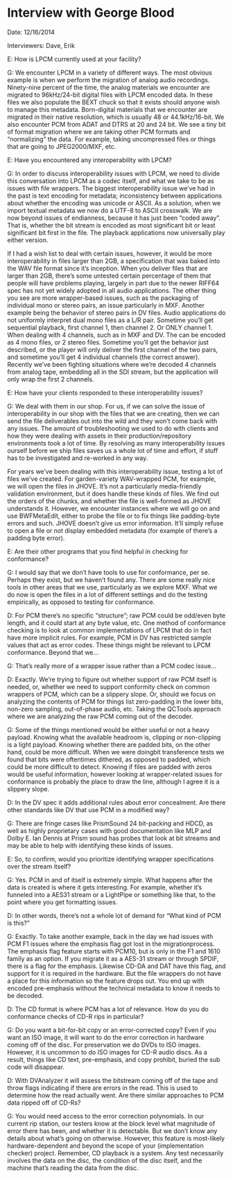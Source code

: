 # Interview with George Blood

Date: 12/16/2014

Interviewers: Dave, Erik

E: How is LPCM currently used at your facility?

G: We encounter LPCM in a variety of different ways. The most obvious example is when we perform the migration of analog audio recordings. Ninety-nine percent of the time, the analog materials we encounter are migrated to 96kHz/24-bit digital files with LPCM encoded data. In these files we also populate the BEXT chuck so that it exists should anyone wish to manage this metadata. Born-digital materials that we encounter are migrated in their native resolution, which is usually 48 or 44.1kHz/16-bit. We also encounter PCM from ADAT and DTRS at 20 and 24 bit. We see a tiny bit of format migration where we are taking other PCM formats and “normalizing” the data. For example, taking uncompressed files or things that are going to JPEG2000/MXF, etc.

E: Have you encountered any interoperability with LPCM?

G: In order to discuss interoperability issues with LPCM, we need to divide this conversation into LPCM as a codec itself, and what we take to be as issues with file wrappers. The biggest interoperability issue we’ve had in the past is text encoding for metadata; inconsistency between applications about whether the encoding was unicode or ASCII. As a solution, when we import textual metadata we now do a UTF-8 to ASCII crosswalk. We are now beyond issues of endianness, because it has just been “coded away”. That is, whether the bit stream is encoded as most significant bit or least significant bit first in the file. The playback applications now universally play either version.

If I had a wish list to deal with certain issues, however, it would be more interoperability in files larger than 2GB, a specification that was baked into the WAV file format since it’s inception. When you deliver files that are larger than 2GB, there’s some untested certain percentage of them that people will have problems playing, largely in part due to the newer RIFF64 spec has not yet widely adopted in all audio applications. The other thing you see are more wrapper-based issues, such as the packaging of individual mono or stereo pairs, an issue particularly in MXF. Another example being the behavior of stereo pairs in DV files. Audio applications do not uniformly interpret dual mono files as a L/R pair. Sometime you’ll get sequential playback, first channel 1, then channel 2. Or ONLY channel 1. When dealing with 4 channels, such as in MXF and DV.  The can be encoded as 4 mono files, or 2 stereo files. Sometime you’ll get the behavior just described, or the player will only deliver the first channel of the two pairs, and sometime you’ll get 4 individual channels (the correct answer).  Recently we’ve been fighting situations where we’re decoded 4 channels from analog tape, embedding all in the SDI stream, but the application will only wrap the first 2 channels.

E: How have your clients responded to these interoperability issues?

G: We deal with them in our shop. For us, if we can solve the issue of interoperability in our shop with the files that we are creating, then we can send the file deliverables out into the wild and they won’t come back with any issues. The amount of troubleshooting we used  to do with clients and how they were dealing with assets in their production/repository environments took a lot of time. By resolving as many interoperability issues ourself before we ship files saves us a whole lot of time and effort, if stuff has to be investigated and re-worked in any way.

For years we’ve been dealing with this interoperability issue, testing a lot of files we’ve created. For garden-variety WAV-wrapped PCM, for example, we will open the files in JHOVE. It’s not a particularly media-friendly validation environment, but it does handle these kinds of files. We find out the orders of the chunks, and whether the file is well-formed as JHOVE understands it. However, we encounter instances where we will go on and use BWFMetaEdit, either to probe the file or to fix things like padding-byte errors and such. JHOVE doesn’t give us error information. It’ll simply refuse to open a file or not display embedded metadata (for example of there’s a padding byte error).

E: Are their other programs that you find helpful in checking for conformance?

G: I would say that we don’t have tools to use for conformance, per se. Perhaps they exist, but we haven’t found any. There are some really nice tools in other areas that we use, particularly as we explore MXF. What we do now is open the files in a lot of different settings and do the testing empirically, as opposed to testing for conformance.

D: For PCM there’s no specific “structure”; raw PCM could be odd/even byte length, and it could start at any byte value, etc. One method of conformance checking is to look at common implementations of LPCM that do in fact have more implicit rules. For example, PCM in DV has restricted sample values that act as error codes. These things might be relevant to LPCM conformance. Beyond that we…

G: That’s really more of a wrapper issue rather than a PCM codec issue…

D: Exactly. We’re trying to figure out whether support of raw PCM itself is needed, or, whether we need to support conformity check on common wrappers of PCM, which can be a slippery slope. Or, should we focus on analyzing the contents of PCM for things list zero-padding in the lower bits, non-zero sampling, out-of-phase audio, etc. Taking the QCTools approach where we are analyzing the raw PCM coming out of the decoder.

G: Some of the things mentioned would be either useful or not a heavy payload. Knowing what the available headroom is, clipping or non-clipping is a light payload. Knowing whether there are padded bits, on the other hand, could be more difficult. When we were doingbit transference tests we found that bits were oftentimes dithered, as opposed to padded, which could be more difficult to detect. Knowing if files are padded with zeros would be useful information, however looking at wrapper-related issues for conformance is probably the place to draw the line, although I agree it is a slippery slope.

D: In the DV spec it adds additional rules about error concealment. Are there other standards like DV that use PCM in a modified way?

G: There are fringe cases like PrismSound 24 bit-packing and HDCD, as well as highly proprietary cases with good documentation like MLP and Dolby E. Ian Dennis at Prism sound has probes that look at bit streams and may be able to help with identifying these kinds of issues.

E: So, to confirm, would you prioritize identifying wrapper specifications over the stream itself?

G: Yes. PCM in and of itself is extremely simple. What happens after the data is created is where it gets interesting. For example, whether it’s funneled into a AES31 stream or a LightPipe or something like that, to the point where you get formatting issues.

D: In other words, there’s not a whole lot of demand for “What kind of PCM is this?”

G: Exactly. To take another example, back in the day we had issues with PCM F1 issues where the emphasis flag got lost in the migrationprocess. The emphasis flag feature starts with PCM10, but is only in the F1 and 1610 family as an option. If you migrate it as a AES-31 stream or through SPDIF, there is a flag for the emphasis. Likewise CD-DA and DAT have this flag, and support for it is required in the hardware. But the file wrappers do not have a place for this information so the feature drops out. You end up with encoded pre-emphasis without the technical metadata to know it needs to be decoded.

D: The CD format is where PCM has a lot of relevance. How do you do conformance checks of CD-R rips in particular?

G: Do you want a bit-for-bit copy or an error-corrected copy? Even if you want an ISO image, it will want to do the error correction in hardware coming off of the disc. For preservation we do DVDs to ISO images. However, it is uncommon to do ISO images for CD-R audio discs. As a result, things like CD text, pre-emphasis, and copy prohibit, buried the sub code will disappear.

D: With DVAnalyzer it will assess the bitstream coming off of the tape and throw flags indicating if there are errors in the read. This is used to determine how the read actually went. Are there similar approaches to PCM data ripped off of CD-Rs?

G: You would need access to the error correction polynomials. In our current rip station, our testers know at the block level what magnitude of error there has been, and whether it is detectable. But we don’t know any details about what’s going on otherwise. However, this feature is most-likely hardware-dependent and beyond the scope of your (implementation checker) project. Remember, CD playback is a system. Any test necessarily involves the data on the disc, the condition of the disc itself, and the machine that’s reading the data from the disc.

